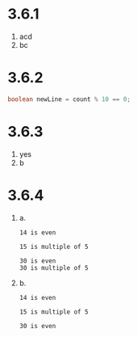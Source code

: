 # 3.6.1

1. acd
2. bc

# 3.6.2

```java
boolean newLine = count % 10 == 0;
```

# 3.6.3

1. yes
2. b

# 3.6.4

1. a.

   ```
   14 is even
   ```

   ```
   15 is multiple of 5
   ```

   ```
   30 is even
   30 is multiple of 5
   ```

2. b.

   ```
   14 is even
   ```

   ```
   15 is multiple of 5
   ```

   ```
   30 is even
   ```

   
